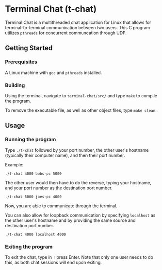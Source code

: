 # Terminal Chat (t-chat)
Terminal Chat is a multithreaded chat application for Linux that allows for terminal-to-terminal communication between two users. This C program utilizes `pthreads` for concurrent communcation through UDP.

## Getting Started

### Prerequisites
A Linux machine with `gcc` and `pthreads` installed.

### Building
Using the terminal, navigate to `terminal-chat/src/` and type `make` to compile the program. 

To remove the executable file, as well as other object files, type `make clean`.

## Usage

### Running the program
Type `./t-chat` followed by your port number, the other user's hostname (typically their computer name), and then their port number.

Example:
```
./t-chat 4000 bobs-pc 5000
```

The other user would then have to do the reverse, typing your hostname, and your port number as the destination port number.
```
./t-chat 5000 joes-pc 4000
```
Now, you are able to communicate through the terminal.

You can also allow for loopback communication by specifying `localhost` as the other user's hostname and by providing the same source and destination port number.
```
./t-chat 4000 localhost 4000
```

### Exiting the program
To exit the chat, type in `!` press Enter. Note that only one user needs to do this, as both chat sessions will end upon exiting.
